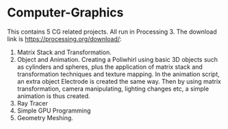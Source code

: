 # Computer-Graphics
This contains 5 CG related projects. All run in Processing 3. The download link is https://processing.org/download/:
  
 1. Matrix Stack and Transformation.
 2. Object and Animation.
    Creating a Poliwhirl using basic 3D objects such as cylinders and spheres, plus the application of matrix stack and transformation
    techniques and texture mapping. In the animation script, an extra object Electrode is created the same way. Then by using matrix           transformation, camera manipulating, lighting changes etc, a simple animation is thus created. 
 3. Ray Tracer
 4. Simple GPU Programming
 5. Geometry Meshing.
